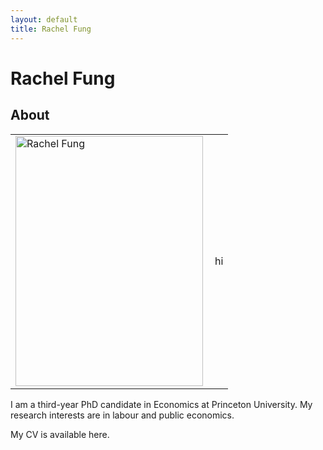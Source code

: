 ```yaml
---
layout: default
title: Rachel Fung
---
```

<div class="blurb">
	<h1>Rachel Fung</h1>
</div>


## About
<table><tr>
	<td><img src="https://rachelylfung.github.io/assets/headshot.jpg" title="Rachel Fung" width="300" height="400" img align="left" margin="20"/></td>
	<td>hi</td>
</tr></table>

I am a third-year PhD candidate in Economics at Princeton University. My research interests are in labour and public economics.

My CV is available here.

<br/><br/>
<br/><br/>
<br/><br/>
<br/><br/>
<br/><br/>

